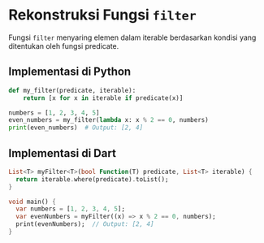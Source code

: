 # Rekonstruksi Fungsi `filter`

Fungsi `filter` menyaring elemen dalam iterable berdasarkan kondisi yang ditentukan oleh fungsi predicate.

## Implementasi di Python

```python
def my_filter(predicate, iterable):
    return [x for x in iterable if predicate(x)]

numbers = [1, 2, 3, 4, 5]
even_numbers = my_filter(lambda x: x % 2 == 0, numbers)
print(even_numbers)  # Output: [2, 4]
```

## Implementasi di Dart

```dart
List<T> myFilter<T>(bool Function(T) predicate, List<T> iterable) {
  return iterable.where(predicate).toList();
}

void main() {
  var numbers = [1, 2, 3, 4, 5];
  var evenNumbers = myFilter((x) => x % 2 == 0, numbers);
  print(evenNumbers);  // Output: [2, 4]
}
```
